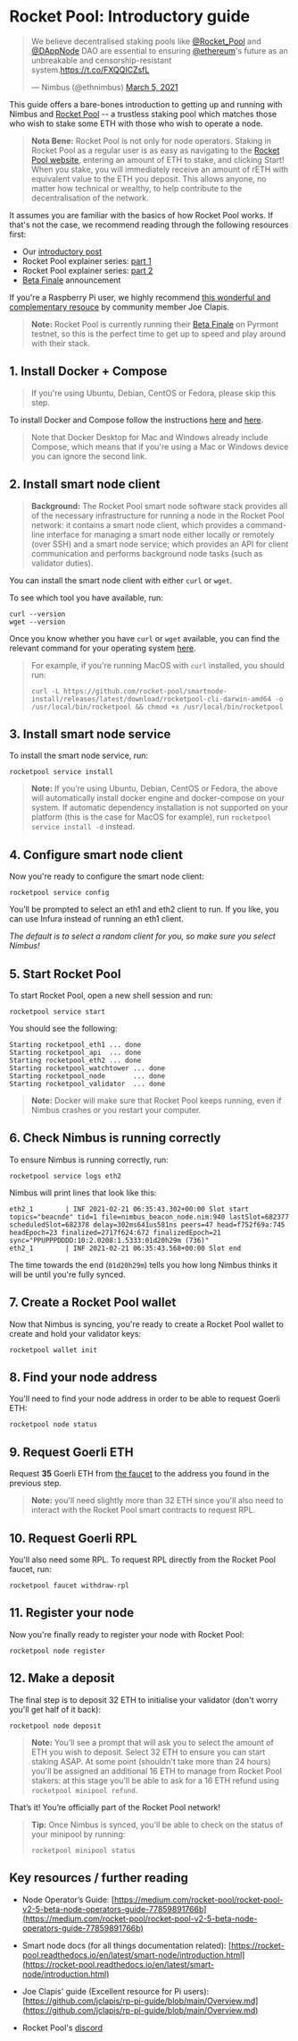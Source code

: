 # Rocket Pool: Introductory guide

<blockquote class="twitter-tweet"><p lang="en" dir="ltr">We believe decentralised staking pools like <a href="https://twitter.com/Rocket_Pool?ref_src=twsrc%5Etfw">@Rocket_Pool</a> and <a href="https://twitter.com/DAppNode?ref_src=twsrc%5Etfw">@DAppNode</a> DAO are essential to ensuring <a href="https://twitter.com/ethereum?ref_src=twsrc%5Etfw">@ethereum</a>&#39;s future as an unbreakable and censorship-resistant system.<a href="https://t.co/FXQQICZsfL">https://t.co/FXQQICZsfL</a></p>&mdash; Nimbus (@ethnimbus) <a href="https://twitter.com/ethnimbus/status/1367841160081907717?ref_src=twsrc%5Etfw">March 5, 2021</a></blockquote> <script async src="https://platform.twitter.com/widgets.js" charset="utf-8"></script>


This guide offers a bare-bones introduction to getting up and running with Nimbus and [Rocket Pool](https://www.rocketpool.net/) -- a trustless staking pool which matches those who wish to stake some ETH with those who wish to operate a node.

> **Nota Bene:** Rocket Pool is not only for node operators. Staking in Rocket Pool as a regular user is as easy as navigating to the [Rocket Pool website](https://beta.rocketpool.net/), entering an amount of ETH to stake, and clicking Start! When you stake, you will immediately receive an amount of rETH with equivalent value to the ETH you deposit. This allows anyone, no matter how technical or wealthy, to help contribute to the decentralisation of the network.

It assumes you are familiar with the basics of how Rocket Pool works. If that's not the case, we recommend reading through the following resources first:
- Our [introductory post](https://our.status.im/rocket-pool-integration/)
- Rocket Pool explainer series: [part 1](https://medium.com/rocket-pool/rocket-pool-staking-protocol-part-1-8be4859e5fbd)
- Rocket Pool explainer series: [part 2](https://medium.com/rocket-pool/rocket-pool-staking-protocol-part-2-e0d346911fe1)
- [Beta Finale](https://medium.com/rocket-pool/rocket-pool-3-0-beta-finale-fb35c4f8e003) announcement

If you're a Raspberry Pi user, we highly recommend [this wonderful and complementary resouce](https://github.com/jclapis/rp-pi-guide/blob/main/Overview.md) by community member Joe Clapis.

> **Note:** Rocket Pool is currently running their [Beta Finale](https://medium.com/rocket-pool/rocket-pool-3-0-beta-finale-fb35c4f8e003) on Pyrmont testnet, so this is the perfect time to get up to speed and play around with their stack.

## 1. Install Docker + Compose

> If you're using  Ubuntu, Debian, CentOS or Fedora, please skip this step.

To install Docker and Compose follow the instructions [here](https://docs.docker.com/get-docker/) and [here](https://docs.docker.com/compose/install/).

> Note that Docker Desktop for Mac and Windows already include Compose, which means that if you're using a Mac or Windows device you can ignore the second link.

## 2. Install smart node client
> **Background:** The Rocket Pool smart node software stack provides all of the necessary infrastructure for running a node in the Rocket Pool network: it contains a smart node client, which provides a command-line interface for managing a smart node either locally or remotely (over SSH) and a smart node service; which provides an API for client communication and performs background node tasks (such as validator duties).


You can install the smart node client with either `curl` or `wget`.

To see which tool you have available, run:

```
curl --version
wget --version
```

Once you know whether you have `curl` or `wget` available, you can find the relevant command for your operating system [here](https://rocket-pool.readthedocs.io/en/latest/smart-node/getting-started.html#installation).

> For example, if you're running MacOS with `curl` installed, you should run:
>
> ```
>curl -L https://github.com/rocket-pool/smartnode-install/releases/latest/download/rocketpool-cli-darwin-amd64 -o /usr/local/bin/rocketpool && chmod +x /usr/local/bin/rocketpool
>```


## 3. Install smart node service

To install the smart node service, run:
```
rocketpool service install
```

> **Note:** If you’re using Ubuntu, Debian, CentOS or Fedora, the above will automatically install docker engine and docker-compose on your system. If automatic dependency installation is not supported on your platform (this is the case for MacOS for example), run `rocketpool service install -d` instead.

## 4. Configure smart node client

Now you're ready to configure the smart node client:
```
rocketpool service config
```

You’ll be prompted to select an eth1 and eth2 client to run. If you like, you can use Infura instead of running an eth1 client.

*The default is to select a random client for you, so make sure you select Nimbus!*

## 5. Start Rocket Pool

To start Rocket Pool, open a new shell session and run:

```
rocketpool service start
```

You should see the following:

```
Starting rocketpool_eth1 ... done
Starting rocketpool_api  ... done
Starting rocketpool_eth2 ... done
Starting rocketpool_watchtower ... done
Starting rocketpool_node       ... done
Starting rocketpool_validator  ... done
```

> **Note:** Docker will make sure that Rocket Pool keeps running, even if Nimbus crashes or you restart your computer.

## 6. Check Nimbus is running correctly

To ensure Nimbus is running correctly, run:

```
rocketpool service logs eth2
```

Nimbus will print lines that look like this:

```
eth2_1        | INF 2021-02-21 06:35:43.302+00:00 Slot start                                 topics="beacnde" tid=1 file=nimbus_beacon_node.nim:940 lastSlot=682377 scheduledSlot=682378 delay=302ms641us581ns peers=47 head=f752f69a:745 headEpoch=23 finalized=2717f624:672 finalizedEpoch=21 sync="PPUPPPDDDD:10:2.0208:1.5333:01d20h29m (736)"
eth2_1        | INF 2021-02-21 06:35:43.568+00:00 Slot end
```

The time towards the end (`01d20h29m`) tells you how long Nimbus thinks it will be until you're fully synced.

## 7. Create a Rocket Pool wallet

Now that Nimbus is syncing, you're ready to create a Rocket Pool wallet to create and hold your validator keys:
```
rocketpool wallet init
```

## 8. Find your node address

You'll need to find your node address in order to be able to request Goerli ETH:
```
rocketpool node status
```

## 9. Request Goerli ETH

Request **35** Goerli ETH from [the faucet](https://faucet.goerli.mudit.blog/) to the address you found in the previous step.

> **Note:** you'll need slightly more than 32 ETH since you'll also need to interact with the Rocket Pool smart contracts to request RPL.



## 10. Request Goerli RPL

You'll also need some RPL. To request RPL directly from the Rocket Pool faucet, run: 

```
rocketpool faucet withdraw-rpl
```

## 11. Register your node

Now you're finally ready to register your node with Rocket Pool:

```
rocketpool node register
```

## 12. Make a deposit

The final step is to deposit 32 ETH to initialise your validator (don't worry you'll get half of it back):

```
rocketpool node deposit
```

> **Note:** You’ll see a prompt that will ask you to select the amount of ETH you wish to deposit. Select 32 ETH to ensure you can start staking ASAP. At some point (shouldn't take more than 24 hours) you'll be assigned an additional 16 ETH to manage from Rocket Pool stakers: at this stage you'll be able to ask for a 16 ETH refund using `rocketpool minipool refund`.


That’s it! You’re officially part of the Rocket Pool network!

> **Tip:** Once Nimbus is synced, you'll be able to check on the status of your minipool by running:
> ```
> rocketpool minipool status
> ```


## Key resources / further reading
- Node Operator’s Guide: [https://medium.com/rocket-pool/rocket-pool-v2-5-beta-node-operators-guide-77859891766b](https://medium.com/rocket-pool/rocket-pool-v2-5-beta-node-operators-guide-77859891766b)

- Smart node docs (for all things documentation related): [https://rocket-pool.readthedocs.io/en/latest/smart-node/introduction.html](https://rocket-pool.readthedocs.io/en/latest/smart-node/introduction.html)

- Joe Clapis' guide (Excellent resource for Pi users): [https://github.com/jclapis/rp-pi-guide/blob/main/Overview.md](https://github.com/jclapis/rp-pi-guide/blob/main/Overview.md)

- Rocket Pool's [discord](https://discord.gg/a5zVQd66gr)

